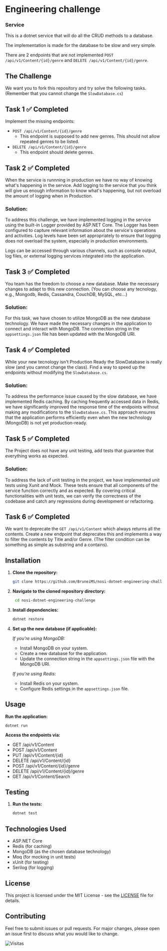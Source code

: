 # Engineering challenge

### Service
This is a dotnet service that will do all the CRUD methods to a database.

The implementation is made for the database to be slow and very simple.

There are 2 endpoints that are not implemented `POST /api/v1/Content/{id}/genre` and `DELETE /api/v1/Content/{id}/genre`.

## The Challenge
We want you to fork this repository and try solve the following tasks.
(Remember that you cannot change the `SlowDatabase.cs`)
## Task 1 ✅ Completed

Implement the missing endpoints:
 * `POST /api/v1/Content/{id}/genre`
    * This endpoint is supposed to add new genres. This should not allow repeated genres to be listed.
 * `DELETE /api/v1/Content/{id}/genre`
    * This endpoint should delete genres.


## Task 2 ✅ Completed

When the service is runnning in production we have no way of knowing what's happening in the service.
Add logging to the service that you think will give us enough information to know what's happening, but not overload the amount of logging when in Production.

### Solution:

To address this challenge, we have implemented logging in the service using the built-in Logger provided by ASP.NET Core. The Logger has been configured to capture relevant information about the service's operations and activities. Log levels have been set appropriately to ensure that logging does not overload the system, especially in production environments. 

Logs can be accessed through various channels, such as console output, log files, or external logging services integrated into the application.

## Task 3 ✅ Completed

You team has the freedom to choose a new database. Make the necessary changes to adapt to this new connection. (You can choose any tecnology, e.g., Mongodb, Redis, Cassandra, CouchDB, MySQL, etc...)

### Solution:

For this task, we have chosen to utilize MongoDB as the new database technology. We have made the necessary changes in the application to connect and interact with MongoDB. The connection string in the `appsettings.json` file has been updated with the MongoDB URI.


## Task 4 ✅ Completed

While your new tecnology isn't Production Ready the  SlowDatabase is really slow (and you cannot change the class).
Find a way to speed up the endpoints without modifying the `SlowDatabase.cs`.

### Solution:

To address the performance issue caused by the slow database, we have implemented Redis caching. By caching frequently accessed data in Redis, we have significantly improved the response time of the endpoints without making any modifications to the `SlowDatabase.cs`. This approach ensures that the application performs efficiently even when the new technology (MongoDB) is not yet production-ready.

## Task 5 ✅ Completed

The Project does not have any unit testing, add tests that guarantee that everything works as expected.

### Solution:

To address the lack of unit testing in the project, we have implemented unit tests using Xunit and Mock. These tests ensure that all components of the service function correctly and as expected. By covering critical functionalities with unit tests, we can verify the correctness of the codebase and catch any regressions during development or refactoring.

## Task 6 ✅ Completed

We want to deprecate the `GET /api/v1/Content` which always returns all the contents.
Create a new endpoint that deprecates this and implements a way to filter the contents by Title and/or Genre.
(The filter condition can be something as simple as substring and a contains).

## Installation

1. **Clone the repository:**
   ```sh
   git clone https://github.com/BruneiMS/nosi-dotnet-engineering-challenge.git
   ```
2. **Navigate to the cloned repository directory:**
   ```sh
    cd nosi-dotnet-engineering-challenge
   ```
3. **Install dependencies:**
    ```sh
    dotnet restore
    ```
    
4. **Set up the new database (if applicable):**

    *If you're using MongoDB:*
   - Install MongoDB on your system.
   - Create a new database for the application.
   - Update the connection string in the `appsettings.json` file with the MongoDB URI.

   *If you're using Redis:*
   - Install Redis on your system.
   - Configure Redis settings in the `appsettings.json` file.

## Usage

**Run the application:**
    
    dotnet run
    
**Access the endpoints via:**

   - GET /api/v1/Content
   - POST /api/v1/Content
   - PUT /api/v1/Content/{id}
   - DELETE /api/v1/Content/{id}
   - POST /api/v1/Content/{id}/genre
   - DELETE /api/v1/Content/{id}/genre
   - GET /api/v1/Content/Search
  
## Testing

1. **Run the tests:**

    ```sh
    dotnet test
    ```

## Technologies Used

   - ASP.NET Core
   - Redis (for caching)
   - MongoDB (as the chosen database technology)
   - Moq (for mocking in unit tests)
   - xUnit (for testing)
   - Serilog (for logging)

## License

This project is licensed under the MIT License - see the [LICENSE](LICENSE) file for details.

## Contributing

Feel free to submit issues or pull requests. For major changes, please open an issue first to discuss what you would like to change.

![Visitas](https://hits.seeyoufarm.com/api/count/incr/badge.svg?url=https://github.com/BruneiMS/nosi-dotnet-engineering-challenge)